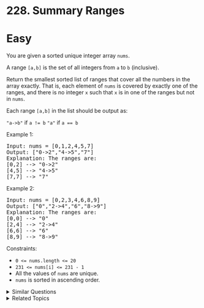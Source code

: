 # 228. Summary Ranges

# Easy

You are given a sorted unique integer array `nums`.

A range `[a,b]` is the set of all integers from `a` to `b` (inclusive).

Return the smallest sorted list of ranges that cover all the numbers in the array exactly. That is, each element of `nums` is covered by exactly one of the ranges, and there is no integer `x` such that `x` is in one of the ranges but not in `nums`.

Each range `[a,b]` in the list should be output as:

`"a->b"` if `a != b`
`"a"` if `a == b`

Example 1:

<pre>
Input: nums = [0,1,2,4,5,7]
Output: ["0->2","4->5","7"]
Explanation: The ranges are:
[0,2] --> "0->2"
[4,5] --> "4->5"
[7,7] --> "7"
</pre>

Example 2:

<pre>
Input: nums = [0,2,3,4,6,8,9]
Output: ["0","2->4","6","8->9"]
Explanation: The ranges are:
[0,0] --> "0"
[2,4] --> "2->4"
[6,6] --> "6"
[8,9] --> "8->9"
</pre>

Constraints:

-   `0 <= nums.length <= 20`
-   `231 <= nums[i] <= 231 - 1`
-   All the values of `nums` are unique.
-   `nums` is sorted in ascending order.

<details>
<summary> Similar Questions </summary>
-   `Data Stream as Disjoint Intervals - Hard`

</details>

<details>
<summary> Related Topics </summary>

-   `Array`

</details>
